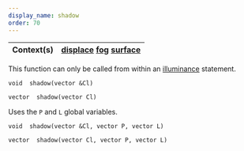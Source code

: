 ```yaml
---
display_name: shadow
order: 70
---
```

| Context(s) | [displace](../contexts/displace.html)  [fog](../contexts/fog.html)  [surface](../contexts/surface.html) |
| --- | --- |
This function can only be called from within an [illuminance](illuminance.html "Loops through all light sources in the scene, calling the light shader for each light source to set the Cl and L global variables.") statement.

`void  shadow(vector &Cl)`

`vector  shadow(vector Cl)`

Uses the `P` and `L` global variables.

`void  shadow(vector &Cl, vector P, vector L)`

`vector  shadow(vector Cl, vector P, vector L)`
